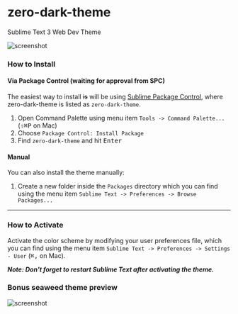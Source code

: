 # zero-dark-theme

Sublime Text 3 Web Dev Theme

![screenshot](https://github.com/jrvieira/zero-dark-theme/blob/master/dark.png)

### How to Install

#### Via Package Control (waiting for approval from SPC)

The easiest way to install ~~is~~ will be using [Sublime Package Control](https://sublime.wbond.net), where zero-dark-theme is listed as `zero-dark-theme`.

1. Open Command Palette using menu item `Tools -> Command Palette...` (<kbd>⇧</kbd><kbd>⌘</kbd><kbd>P</kbd> on Mac)
2. Choose `Package Control: Install Package`
3. Find `zero-dark-theme` and hit <kbd>Enter</kbd>

#### Manual

You can also install the theme manually:

1. Create a new folder inside the `Packages` directory which you can find using the menu item `Sublime Text -> Preferences -> Browse Packages...`

***

### How to Activate

Activate the color scheme by modifying your user preferences file, which you can find using the menu item `Sublime Text -> Preferences -> Settings - User` (<kbd>⌘</kbd><kbd>,</kbd> on Mac).

***Note: Don't forget to restart Sublime Text after activating the theme.***

### Bonus seaweed theme preview

![screenshot](https://github.com/jrvieira/zero-dark-theme/blob/master/seaweed.png)

